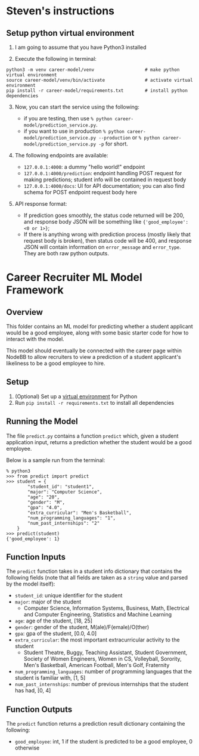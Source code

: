 # Steven's instructions 

## Setup python virtual environment 

1. I am going to assume that you have Python3 installed

2. Execute the following in terminal: 

```{bash}
python3 -m venv career-model/venv                   # make python virtual environment
source career-model/venv/bin/activate               # activate virtual environment 
pip install -r career-model/requirements.txt        # install python dependencies
```

3. Now, you can start the service using the following: 

    - if you are testing, then use `% python career-model/prediction_service.py`.
    - if you want to use in production `% python career-model/prediction_service.py --production` or `% python career-model/prediction_service.py -p` for short. 

4. The following endpoints are available: 

    - `127.0.0.1:4000`: a dummy "hello world!" endpoint 
    - `127.0.0.1:4000/prediction`: endpoint handling POST request for making predictions; student info will be contained in request body
    - `127.0.0.1:4000/docs`: UI for API documentation; you can also find schema for POST endpoint request body here 

5. API response format: 

    - If prediction goes smoothly, the status code returned will be 200, and response body JSON will be something like `{'good_employee': <0 or 1>}`; 
    - If there is anything wrong with prediction process (mostly likely that request body is broken), then status code will be 400, and response JSON will contain information on `error_message` and `error_type`. They are both raw python outputs. 


# Career Recruiter ML Model Framework

## Overview
This folder contains an ML model for predicting whether a student applicant would be a good employee, along with some basic starter code for how to interact with the model.

This model should eventually be connected with the career page within NodeBB to allow recruiters to view a prediction of a student applicant's likeliness to be a good employee to hire.

## Setup
1. (Optional) Set up a [virtual environment](https://docs.python.org/3/library/venv.html) for Python
2. Run `pip install -r requirements.txt` to install all dependencies

## Running the Model
The file `predict.py` contains a function `predict` which, given a student application input, returns a prediction whether the student would be a good employee. 

Below is a sample run from the terminal:
```
% python3
>>> from predict import predict
>>> student = {
        "student_id": "student1",
        "major": "Computer Science",
        "age": "20",
        "gender": "M",
        "gpa": "4.0",
        "extra_curricular": "Men's Basketball",
        "num_programming_languages": "1",
        "num_past_internships": "2"
    }
>>> predict(student)
{'good_employee': 1}
```

## Function Inputs
The `predict` function takes in a student info dictionary that contains the following fields (note that all fields are taken as a `string` value and parsed by the model itself):

- `student_id`: unique identifier for the student
- `major`: major of the student
    - Computer Science, Information Systems, Business, Math, Electrical and Computer Engineering, Statistics and Machine Learning
- `age`: age of the student, [18, 25]
- `gender`: gender of the student, M(ale)/F(emale)/O(ther)
- `gpa`: gpa of the student, [0.0, 4.0]
- `extra_curricular`: the most important extracurricular activity to the student
    -  Student Theatre, Buggy, Teaching Assistant, Student Government, Society of Women Engineers, Women in CS, Volleyball, Sorority, Men's Basketball, American Football, Men's Golf, Fraternity
- `num_programming_languages`: number of programming languages that the student is familiar with, [1, 5]
- `num_past_internships`: number of previous internships that the student has had, [0, 4]

## Function Outputs
The `predict` function returns a prediction result dictionary containing the following:

- `good_employee`: int, 1 if the student is predicted to be a good employee, 0 otherwise
